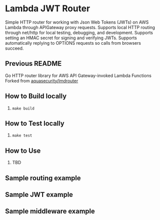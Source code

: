 # Lambda JWT Router
Simple HTTP router for working with Json Web Tokens (JWTs) on AWS Lambda through APIGateway proxy requests.
Supports local HTTP routing through net/http for local testing, debugging, and development.
Supports setting an HMAC secret for signing and verifying JWTs.
Supports automatically replying to OPTIONS requests so calls from browsers succeed.

## Previous README
Go HTTP router library for AWS API Gateway-invoked Lambda Functions
Forked from [aquasecurity/lmdrouter](https://github.com/aquasecurity/lmdrouter)


## How to Build locally
1. `make build`

## How to Test locally
1. `make test`

## How to Use
1. TBD

## Sample routing example

## Sample JWT example

## Sample middleware example
